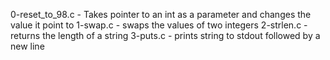 0-reset_to_98.c - Takes pointer to an int as a parameter and changes the value it point to
1-swap.c - swaps the values of two integers
2-strlen.c - returns the length of a string
3-puts.c - prints string to stdout followed by a new line

